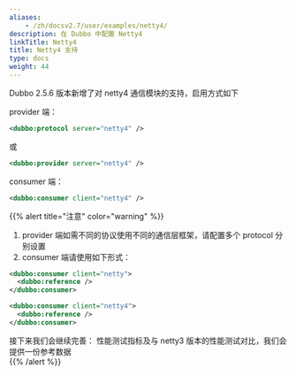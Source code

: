 ```yaml
---
aliases:
    - /zh/docsv2.7/user/examples/netty4/
description: 在 Dubbo 中配置 Netty4
linkTitle: Netty4
title: Netty4 支持
type: docs
weight: 44
---
```




Dubbo 2.5.6 版本新增了对 netty4 通信模块的支持，启用方式如下

provider 端：
```xml
<dubbo:protocol server="netty4" />
```

或

```xml
<dubbo:provider server="netty4" />
```

consumer 端：
```xml
<dubbo:consumer client="netty4" />

```

{{% alert title="注意" color="warning" %}}
1. provider 端如需不同的协议使用不同的通信层框架，请配置多个 protocol 分别设置
2. consumer 端请使用如下形式：

```xml
<dubbo:consumer client="netty">
  <dubbo:reference />
</dubbo:consumer>
```

```xml
<dubbo:consumer client="netty4">
  <dubbo:reference />
</dubbo:consumer>
```

接下来我们会继续完善： 性能测试指标及与 netty3 版本的性能测试对比，我们会提供一份参考数据  
{{% /alert %}}